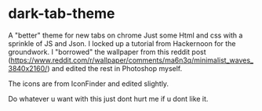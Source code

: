 # dark-tab-theme
A "better" theme for new tabs on chrome
Just some Html and css with a sprinkle of JS and Json.
I locked up a tutorial from Hackernoon for the groundwork.
I "borrowed" the wallpaper from this reddit post (https://www.reddit.com/r/wallpaper/comments/ma6n3q/minimalist_waves_3840x2160/) and edited the rest in Photoshop myself.

The icons are from IconFinder and edited slightly.

Do whatever u want with this just dont hurt me if u dont like it.

